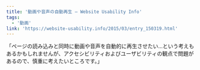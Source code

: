 ```yaml
---
title: '動画や音声の自動再生 — Website Usability Info'
tags:
  - '動画'
link: 'https://website-usability.info/2015/03/entry_150319.html'
---
```


「ページの読み込みと同時に動画や音声を自動的に再生させたい…という考えもあるかもしれませんが、アクセシビリティおよびユーザビリティの観点で問題があるので、慎重に考えたいところです。」
